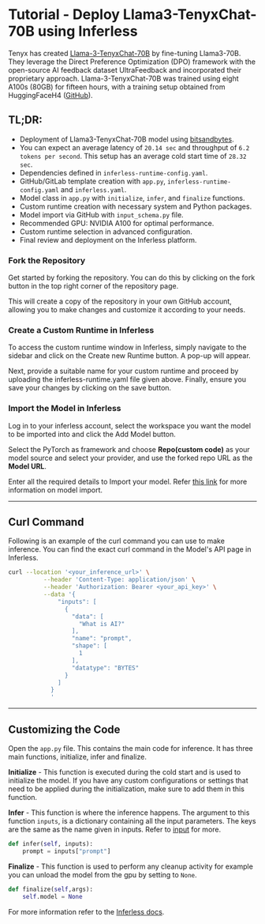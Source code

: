 # Tutorial - Deploy Llama3-TenyxChat-70B using Inferless
Tenyx has created [Llama-3-TenyxChat-70B](https://huggingface.co/tenyx/Llama3-TenyxChat-70B) by fine-tuning Llama3-70B. They leverage the Direct Preference Optimization (DPO) framework with the open-source AI feedback dataset UltraFeedback and incorporated their proprietary approach.
Llama-3-TenyxChat-70B was trained using eight A100s (80GB) for fifteen hours, with a training setup obtained from HuggingFaceH4 ([GitHub](https://github.com/huggingface/alignment-handbook)).


## TL;DR:
- Deployment of Llama3-TenyxChat-70B model using [bitsandbytes](https://github.com/TimDettmers/bitsandbytes/).
- You can expect an average latency of `20.14 sec` and throughput of `6.2 tokens per second`. This setup has an average cold start time of `28.32 sec`.
- Dependencies defined in `inferless-runtime-config.yaml`.
- GitHub/GitLab template creation with `app.py`, `inferless-runtime-config.yaml` and `inferless.yaml`.
- Model class in `app.py` with `initialize`, `infer`, and `finalize` functions.
- Custom runtime creation with necessary system and Python packages.
- Model import via GitHub with `input_schema.py` file.
- Recommended GPU: NVIDIA A100 for optimal performance.
- Custom runtime selection in advanced configuration.
- Final review and deployment on the Inferless platform.

### Fork the Repository
Get started by forking the repository. You can do this by clicking on the fork button in the top right corner of the repository page.

This will create a copy of the repository in your own GitHub account, allowing you to make changes and customize it according to your needs.

### Create a Custom Runtime in Inferless
To access the custom runtime window in Inferless, simply navigate to the sidebar and click on the Create new Runtime button. A pop-up will appear.

Next, provide a suitable name for your custom runtime and proceed by uploading the inferless-runtime.yaml file given above. Finally, ensure you save your changes by clicking on the save button.

### Import the Model in Inferless
Log in to your inferless account, select the workspace you want the model to be imported into and click the Add Model button.

Select the PyTorch as framework and choose **Repo(custom code)** as your model source and select your provider, and use the forked repo URL as the **Model URL**.

Enter all the required details to Import your model. Refer [this link](https://docs.inferless.com/integrations/git-custom-code/git--custom-code) for more information on model import.

---
## Curl Command
Following is an example of the curl command you can use to make inference. You can find the exact curl command in the Model's API page in Inferless.
```bash
curl --location '<your_inference_url>' \
          --header 'Content-Type: application/json' \
          --header 'Authorization: Bearer <your_api_key>' \
          --data '{
              "inputs": [
                {
                  "data": [
                    "What is AI?"
                  ],
                  "name": "prompt",
                  "shape": [
                    1
                  ],
                  "datatype": "BYTES"
                }
              ]
            }
            '
```

---
## Customizing the Code
Open the `app.py` file. This contains the main code for inference. It has three main functions, initialize, infer and finalize.

**Initialize** -  This function is executed during the cold start and is used to initialize the model. If you have any custom configurations or settings that need to be applied during the initialization, make sure to add them in this function.

**Infer** - This function is where the inference happens. The argument to this function `inputs`, is a dictionary containing all the input parameters. The keys are the same as the name given in inputs. Refer to [input](https://docs.inferless.com/model-import/input-output-schema) for more.

```python
def infer(self, inputs):
    prompt = inputs["prompt"]
```

**Finalize** - This function is used to perform any cleanup activity for example you can unload the model from the gpu by setting to `None`.
```python
def finalize(self,args):
    self.model = None
```

For more information refer to the [Inferless docs](https://docs.inferless.com/).
